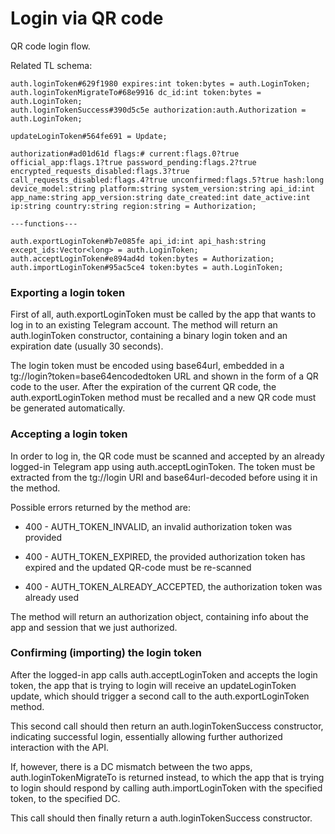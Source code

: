 # Login via QR code

QR code login flow.

Related TL schema:

```
auth.loginToken#629f1980 expires:int token:bytes = auth.LoginToken;
auth.loginTokenMigrateTo#68e9916 dc_id:int token:bytes = auth.LoginToken;
auth.loginTokenSuccess#390d5c5e authorization:auth.Authorization = auth.LoginToken;

updateLoginToken#564fe691 = Update;

authorization#ad01d61d flags:# current:flags.0?true official_app:flags.1?true password_pending:flags.2?true encrypted_requests_disabled:flags.3?true call_requests_disabled:flags.4?true unconfirmed:flags.5?true hash:long device_model:string platform:string system_version:string api_id:int app_name:string app_version:string date_created:int date_active:int ip:string country:string region:string = Authorization;

---functions---

auth.exportLoginToken#b7e085fe api_id:int api_hash:string except_ids:Vector<long> = auth.LoginToken;
auth.acceptLoginToken#e894ad4d token:bytes = Authorization;
auth.importLoginToken#95ac5ce4 token:bytes = auth.LoginToken;
```

### Exporting a login token

First of all, auth.exportLoginToken must be called by the app that wants to log in to an existing Telegram account.
The method will return an auth.loginToken constructor, containing a binary login token and an expiration date (usually 30 seconds).

The login token must be encoded using base64url, embedded in a tg://login?token=base64encodedtoken URL and shown in the form of a QR code to the user.
After the expiration of the current QR code, the auth.exportLoginToken method must be recalled and a new QR code must be generated automatically.

### Accepting a login token

In order to log in, the QR code must be scanned and accepted by an already logged-in Telegram app using auth.acceptLoginToken.
The token must be extracted from the tg://login URI and base64url-decoded before using it in the method.

Possible errors returned by the method are:

- 400 - AUTH_TOKEN_INVALID, an invalid authorization token was provided

- 400 - AUTH_TOKEN_EXPIRED, the provided authorization token has expired and the updated QR-code must be re-scanned

- 400 - AUTH_TOKEN_ALREADY_ACCEPTED, the authorization token was already used

The method will return an authorization object, containing info about the app and session that we just authorized.

### Confirming (importing) the login token

After the logged-in app calls auth.acceptLoginToken and accepts the login token, the app that is trying to login will receive an updateLoginToken update, which should trigger a second call to the auth.exportLoginToken method.

This second call should then return an auth.loginTokenSuccess constructor, indicating successful login, essentially allowing further authorized interaction with the API.

If, however, there is a DC mismatch between the two apps, auth.loginTokenMigrateTo is returned instead, to which the app that is trying to login should respond by calling auth.importLoginToken with the specified token, to the specified DC.

This call should then finally return a auth.loginTokenSuccess constructor.

